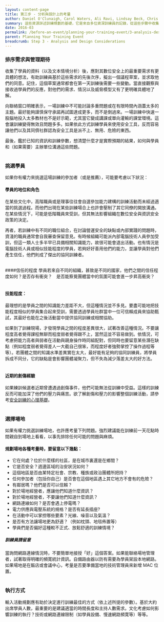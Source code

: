 ```yaml
---
layout: content-page
title: 第三步 - 分析與設計上的考量
author: Daniel O'Clunaigh, Carol Waters, Ali Ravi, Lindsay Beck, Chris Doten, Nick Sera-Leyva
summary: 這些資源詳述訓練規劃的基礎，它是來自多位資深訓練員的記錄，從這些步驟中收集其投入與分析它對於訓練設計、準備和方向的後續影響。
date: 2016-03
permalink: /before-an-event/planning-your-training-event/3-analysis-design-considerations/
parent: Planning Your Training Event
breadcrumb: Step 3 - Analysis and Design Considerations
---
```

### 排序需求與管理期待
收集了學員的資料（以及文本情境分析）後，應對其數位安全上的最重要需求有更具體的想法，有助訓練員基於這些需求的先後次序，擬出一個議程草案，並求取他們的同意。記住，這個草案通常都會在第一天訓練後需要一些變動。當直接觀察與接收過學員們的反應，對他們的需求、情況以及威脅模型又有了更明確具體地了解。

向聯絡窗口明確表示，一場訓練中不可能討論多重問題或在有限時間內涵蓋太多的主題。最好能夠謹慎保守承諾再試圖達成更多，而不是倒過來。一場訓練中快速一股腦地投入太多教材也不是好示範，尤其當它變成講課或單向灌輸的課堂環境。這會讓訓練變得無效且問題多多。如果依此方式訓練學員來使用安全工具，反而容易讓他們以及其同儕社群認為安全工具是派不上、無用、危險的東西。

最後，鑑於已知的資訊和訓練參數，想清楚什麼才是實際預期的結果，如何與學員和（如果需要）主辦單位溝通這些問題。
<br><br>

### 挑選學員
如果你有權力來挑選這場訓練的參加者（或是推薦），可能要考慮以下狀況：


#### 學員的地位和角色
在某些文化中，高階職員或是理事往往會自選參加能力建構的訓練活動而未經過適當的挑選過程。而他們出現在某些訓練場合上也許會壓制了其它同僚的開放溝通。在某些情況下，可能是低階職員來受訓，但其無法影響組織在數位安全與資訊安全政策的決定。 

再者，若訓練中有不同的職位組合，在討論營運安全的缺點或內部實踐的問題時，資淺的職員通常會自我審查保留意見。有時候組織可能派內部電腦技術人員參加受訓，但這一類人士多半早已具備相關知識能力，故很可能會退出活動。也有情況是電腦技術人員或相似技能程度的學員，若夠好好善用他們的能力，並讓學員對他們產生信任，他們則成了傑出的協同訓練者。
<br><br>

####信任的程度
學員若來自不同的組織，甚致是不同的國家，他們之間的信任程度如何？是否存有衝突？　是否能察覺團體當中的氛圍可能會進一步昇高衝突？
<br><br>

#### 技能程度：
最理想的是學員之間的知識能力差距不大，但這種情況並不多見。要盡可能地把技能程度相似的學員集合起來受訓，需要透過學員社群當中一位可信賴成員來協助甄試，其最好也能在之後活動當中提供協同訓練或相關協助。

如果到了訓練現場，才發現學員之間的程度差異很大，試著改善這種情況。不要讓程度高者覺得課程無聊而程度弱者覺得跟不上，當然這並不容易做到。依情況，可考慮把能力高者與弱者在活動與親身操作時同組配對，但同時也要留意某些潛在缺點（例如程度弱者覺得差人一大截自己很笨，而程度好者強勢掌控了操作過程等等）。若團體之間的知識水準差異實在太大，最好能有足夠的協同訓練員，將學員拆成不同分，它的缺點是會影響團體凝聚力，但不失為減少落差太大的好方法。 
<br><br>

#### 近期的創傷經驗
如果練訓候選者近期曾遭遇過創傷事件，他們可能無法從訓練中受益。這樣的訓練反而可能加深了他們的壓力與痛苦。欲了解創傷和壓力的影響整個訓練活動，請參考[安全訓練的心理基礎](/level-up/before-an-event/psychosocial-underpinnings-of-security-training/)。
<br><br>

### 選擇場地
如果有權力挑選訓練場地，也許應考量下列問題。強烈建議能在訓練前一天花點時間親自到場地上看看，以事先排除任何可能的問題與麻煩。

#### 規劃場地各種考量時，要留意以下幾點：
-  它在何處？位於什麼樣的社區，是在城市裏還是在鄉間？
-  它是否安全？週邊區域的治安狀況如何？
-  這個地區是否由某特定社會、宗教、種族或政治團體所把持？
-  任何參加者（包括你自己）是否會在這個地區遇上其它地方不會有的危險？
-  有鄰居嗎？他們是否可以信賴？
-  對於場地經營者，應讓他們知道什麼資訊？
-  對於場地經營者，不要讓他們知道什麼資訊？
-  網路連線如何？是否會遇上停電嗎？
-  電力供應與電壓系統的規格？是否有延長插座? 
-  在活動中可以掌控哪些要素？光線、噪音以及氣溫？
-  是否有方法讓場地更為舒適？（例如枕頭、地毯佈置等）
-  學員們是否偏好這種較不正式、放鬆舒適的訓練情境？

##### *訓練員請留意*　
當詢問網路連線情況時，不要簡單地接授「好」這個答案。如果能聯絡場地管理者，試著取得明確的頻寛統計資訊。自備路由器以防有需要為學員架設本地網路。如果場地是在飯店或會議中心，考量是否要準備當地的技術管理員來新增 MAC 位置。
<br><br>

### 執行方式
輸入活動規劃應有助於決定進行訓練最佳的方式（依上述所提的參數）。基於大約出席學員人數，最重要的是建議適當的時間長度和主持人數需求。文化考慮如何影響訓練的執行？技術或網路連線限制（如學員設備、慢速網路頻寛等）等等。
 
<br><br>
 


